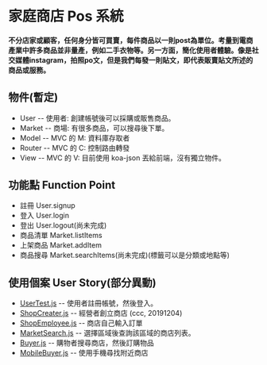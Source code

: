 # 家庭商店 Pos 系統

#### 不分店家或顧客，任何身分皆可買賣，每件商品以一則post為單位。考量到電商產業中許多商品並非量產，例如二手衣物等。另一方面，簡化使用者體驗。像是社交媒體instagram，拍照po文，但是我們每發一則貼文，即代表販賣貼文所述的商品或服務。

## 物件(暫定)

* User -- 使用者: 創建帳號後可以採購或販售商品。
* Market -- 商場: 有很多商品，可以搜尋後下單。
* Model -- MVC 的 M: 資料庫存取者
* Router -- MVC 的 C: 控制路由轉發
* View -- MVC 的 V: 目前使用 koa-json 丟給前端，沒有獨立物件。

## 功能點 Function Point

* 註冊 User.signup
* 登入 User.login
* 登出 User.logout(尚未完成)
* 商品清單 Market.listItems
* 上架商品 Market.addItem
* 商品搜尋 Market.searchItems(尚未完成)(標籤可以是分類或地點等)

## 使用個案 User Story(部分異動)

* [UserTest.js](test/server/UserTest.js) -- 使用者註冊帳號，然後登入。
* [ShopCreater.js](test/server/ShopCreater.js) -- 經營者創立商店 (ccc, 20191204)
* [ShopEmployee.js](test/server/ShopEmployee.js) -- 商店自己輸入訂單
* [MarketSearch.js](test/server/MarketSearch.js) -- 選擇區域後查詢該區域的商店列表。
* [Buyer.js](test/server/Buyer.js) -- 購物者搜尋商店，然後訂購物品
* [MobileBuyer.js](test/server/MobileBuyer.js) -- 使用手機尋找附近商店

